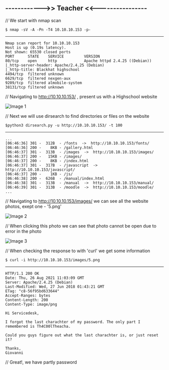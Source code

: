 ## ------------>> Teacher <<----------------

// We start with nmap scan

    $ nmap -sV -A -Pn -T4 10.10.10.153 -p-
---------

    Nmap scan report for 10.10.10.153
    Host is up (0.19s latency).
    Not shown: 65530 closed ports
    PORT      STATE    SERVICE         VERSION
    80/tcp    open     http            Apache httpd 2.4.25 ((Debian))
    |_http-server-header: Apache/2.4.25 (Debian)
    |_http-title: Blackhat highschool
    4494/tcp  filtered unknown
    6629/tcp  filtered nexgen-aux
    9209/tcp  filtered almobile-system
    38131/tcp filtered unknown

// Navigating to http://10.10.10.153/ , present us with a Highschool website

![Image 1]()

// Next we will use dirsearch to find directories or files on the website

    $python3 dirsearch.py -u http://10.10.10.153/ -t 100 
-----

    ...
    [06:46:36] 301 -  312B  - /fonts  ->  http://10.10.10.153/fonts/
    [06:46:36] 200 -    8KB - /gallery.html
    [06:46:37] 301 -  313B  - /images  ->  http://10.10.10.153/images/
    [06:46:37] 200 -   15KB - /images/
    [06:46:37] 200 -    8KB - /index.html
    [06:46:37] 301 -  317B  - /javascript  ->  http://10.10.10.153/javascript/
    [06:46:37] 200 -    1KB - /js/
    [06:46:38] 200 -  626B  - /manual/index.html
    [06:46:38] 301 -  313B  - /manual  ->  http://10.10.10.153/manual/
    [06:46:39] 301 -  313B  - /moodle  ->  http://10.10.10.153/moodle/
    ...

// Navigating to http://10.10.10.153/images/ we can see all the website photos, exept one - '5.png'

![Image 2]()

// When clicking this photo we can see that photo cannot be open due to error in the photo

![Image 3]()

// When checking the response to with 'curl' we get some information

    $ curl -i http://10.10.10.153/images/5.png
-------

    HTTP/1.1 200 OK
    Date: Thu, 26 Aug 2021 11:03:09 GMT
    Server: Apache/2.4.25 (Debian)
    Last-Modified: Wed, 27 Jun 2018 01:43:21 GMT
    ETag: "c8-56f95bd633644"
    Accept-Ranges: bytes
    Content-Length: 200
    Content-Type: image/png

    Hi Servicedesk,

    I forgot the last charachter of my password. The only part I remembered is Th4C00lTheacha.

    Could you guys figure out what the last charachter is, or just reset it?

    Thanks,
    Giovanni

// Great!, we have partly password
